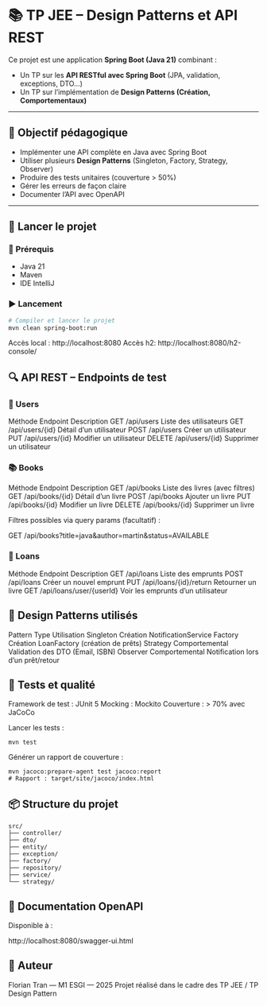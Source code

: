 # 📚 TP JEE – Design Patterns et API REST

Ce projet est une application **Spring Boot (Java 21)** combinant :
- Un TP sur les **API RESTful avec Spring Boot** (JPA, validation, exceptions, DTO…)
- Un TP sur l’implémentation de **Design Patterns (Création, Comportementaux)**

---

## 📌 Objectif pédagogique

- Implémenter une API complète en Java avec Spring Boot
- Utiliser plusieurs **Design Patterns** (Singleton, Factory, Strategy, Observer)
- Produire des tests unitaires (couverture > 50%)
- Gérer les erreurs de façon claire
- Documenter l’API avec OpenAPI

---

## 🚀 Lancer le projet

### 🔧 Prérequis
- Java 21
- Maven
- IDE IntelliJ

### ▶️ Lancement

```bash
# Compiler et lancer le projet
mvn clean spring-boot:run
```
Accès local : http://localhost:8080
Accès h2: http://localhost:8080/h2-console/

## 🔍 API REST – Endpoints de test
### 📘 Users
Méthode	Endpoint	Description
GET	/api/users	Liste des utilisateurs
GET	/api/users/{id}	Détail d’un utilisateur
POST	/api/users	Créer un utilisateur
PUT	/api/users/{id}	Modifier un utilisateur
DELETE	/api/users/{id}	Supprimer un utilisateur

### 📚 Books
Méthode	Endpoint	Description
GET	/api/books	Liste des livres (avec filtres)
GET	/api/books/{id}	Détail d’un livre
POST	/api/books	Ajouter un livre
PUT	/api/books/{id}	Modifier un livre
DELETE	/api/books/{id}	Supprimer un livre

Filtres possibles via query params (facultatif) :

GET /api/books?title=java&author=martin&status=AVAILABLE

### 🔁 Loans
Méthode	Endpoint	Description
GET	/api/loans	Liste des emprunts
POST	/api/loans	Créer un nouvel emprunt
PUT	/api/loans/{id}/return	Retourner un livre
GET	/api/loans/user/{userId}	Voir les emprunts d’un utilisateur

## 🧠 Design Patterns utilisés
Pattern	Type	Utilisation
Singleton	Création	NotificationService
Factory	Création	LoanFactory (création de prêts)
Strategy	Comportemental	Validation des DTO (Email, ISBN)
Observer	Comportemental	Notification lors d’un prêt/retour

## 🧪 Tests et qualité
  Framework de test : JUnit 5
  Mocking : Mockito
  Couverture : > 70% avec JaCoCo

  Lancer les tests :
```
mvn test
```
   Générer un rapport de couverture :
```
mvn jacoco:prepare-agent test jacoco:report
# Rapport : target/site/jacoco/index.html
```

## 📦 Structure du projet
```
src/
├── controller/
├── dto/
├── entity/
├── exception/
├── factory/
├── repository/
├── service/
└── strategy/
```
## 📄 Documentation OpenAPI

Disponible à :

http://localhost:8080/swagger-ui.html

## 👤 Auteur

Florian Tran — M1 ESGI — 2025
Projet réalisé dans le cadre des TP JEE / TP Design Pattern
